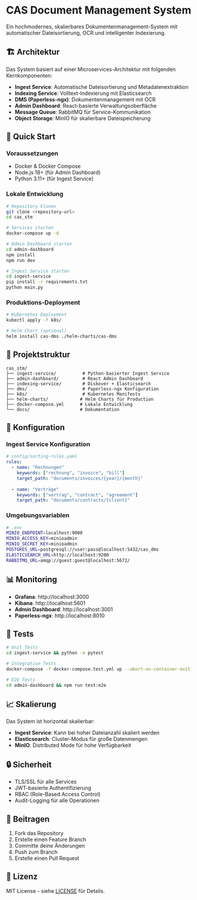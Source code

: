 # CAS Document Management System

Ein hochmodernes, skalierbares Dokumentenmanagement-System mit automatischer Dateisortierung, OCR und intelligenter Indexierung.

## 🏗️ Architektur

Das System basiert auf einer Microservices-Architektur mit folgenden Kernkomponenten:

- **Ingest Service**: Automatische Dateisortierung und Metadatenextraktion
- **Indexing Service**: Volltext-Indexierung mit Elasticsearch
- **DMS (Paperless-ngx)**: Dokumentenmanagement mit OCR
- **Admin Dashboard**: React-basierte Verwaltungsoberfläche
- **Message Queue**: RabbitMQ für Service-Kommunikation
- **Object Storage**: MinIO für skalierbare Dateispeicherung

## 🚀 Quick Start

### Voraussetzungen

- Docker & Docker Compose
- Node.js 18+ (für Admin Dashboard)
- Python 3.11+ (für Ingest Service)

### Lokale Entwicklung

```bash
# Repository klonen
git clone <repository-url>
cd cas_stm

# Services starten
docker-compose up -d

# Admin Dashboard starten
cd admin-dashboard
npm install
npm run dev

# Ingest Service starten
cd ingest-service
pip install -r requirements.txt
python main.py
```

### Produktions-Deployment

```bash
# Kubernetes Deployment
kubectl apply -f k8s/

# Helm Chart (optional)
helm install cas-dms ./helm-charts/cas-dms
```

## 📁 Projektstruktur

```
cas_stm/
├── ingest-service/          # Python-basierter Ingest Service
├── admin-dashboard/         # React Admin Dashboard
├── indexing-service/        # Diskover + Elasticsearch
├── dms/                     # Paperless-ngx Konfiguration
├── k8s/                     # Kubernetes Manifests
├── helm-charts/            # Helm Charts für Production
├── docker-compose.yml      # Lokale Entwicklung
└── docs/                   # Dokumentation
```

## 🔧 Konfiguration

### Ingest Service Konfiguration

```yaml
# config/sorting-rules.yaml
rules:
  - name: "Rechnungen"
    keywords: ["rechnung", "invoice", "bill"]
    target_path: "documents/invoices/{year}/{month}"
    
  - name: "Verträge"
    keywords: ["vertrag", "contract", "agreement"]
    target_path: "documents/contracts/{client}"
```

### Umgebungsvariablen

```bash
# .env
MINIO_ENDPOINT=localhost:9000
MINIO_ACCESS_KEY=minioadmin
MINIO_SECRET_KEY=minioadmin
POSTGRES_URL=postgresql://user:pass@localhost:5432/cas_dms
ELASTICSEARCH_URL=http://localhost:9200
RABBITMQ_URL=amqp://guest:guest@localhost:5672/
```

## 📊 Monitoring

- **Grafana**: http://localhost:3000
- **Kibana**: http://localhost:5601
- **Admin Dashboard**: http://localhost:3001
- **Paperless-ngx**: http://localhost:8010

## 🧪 Tests

```bash
# Unit Tests
cd ingest-service && python -m pytest

# Integration Tests
docker-compose -f docker-compose.test.yml up --abort-on-container-exit

# E2E Tests
cd admin-dashboard && npm run test:e2e
```

## 📈 Skalierung

Das System ist horizontal skalierbar:

- **Ingest Service**: Kann bei hoher Dateianzahl skaliert werden
- **Elasticsearch**: Cluster-Modus für große Datenmengen
- **MinIO**: Distributed Mode für hohe Verfügbarkeit

## 🔒 Sicherheit

- TLS/SSL für alle Services
- JWT-basierte Authentifizierung
- RBAC (Role-Based Access Control)
- Audit-Logging für alle Operationen

## 🤝 Beitragen

1. Fork das Repository
2. Erstelle einen Feature Branch
3. Committe deine Änderungen
4. Push zum Branch
5. Erstelle einen Pull Request

## 📄 Lizenz

MIT License - siehe [LICENSE](LICENSE) für Details.